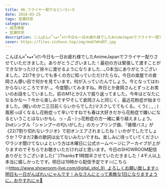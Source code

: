 ```yaml
---
title: 96.フライヤー配りなどいろいろ
date: 2018-03-25
tags: 宮瀬玲奈
categories: 
- 成员博客
- 宮瀬玲奈
description: こんばんฅ՞•ﻌ•՞ฅﾜﾝ今日も一日お疲れ様でしたAnimeJapanでフライヤー配りさせていただきました。ありがとうございました！最初の方は緊張して渡すことができなかったけど徐々に渡せるようになりました...｡O本当に...
cover: https://files.zzzhxxx.top/img/mob7mhdO7.jpg 
---
```


こんばんฅ՞•ﻌ•՞ฅﾜﾝ今日も一日お疲れ様でしたAnimeJapanでフライヤー配りさせていただきました。ありがとうございました！最初の方は緊張して渡すことができなかったけど徐々に渡せるようになりました...｡O本当にありがとうございました。22/7を少しでも多くの方に知っていただけたらな。今日の楽屋での倉岡さん儚い目で何かを見ています。何が入っていたんでしょう。今となってはわからないところですが..。今度聞いてみますね。昨日とか倉岡さんとずっとお笑いのお話をしていました。前のM1とか2人で振り返ってました。今年はどなたになるかな～？今から楽しみです♡そして倉岡さんと同じく、最近花粉症が始まりました。(軽いのか二三日前くらいからでした)マスクしててもくる。くう( ; _ ; )風邪っぽくなるし花粉症って辛いですねでも春は大好きだから花粉症で嫌いになるということはないかも(。っ・Д・)っ花粉症の方一緒に乗り越えましょう。2ndシングル「シャンプーの匂いがした」のカップリング曲、「循環バス」が《22/7割り切れないラジオ》で初オンエアされましたね！いかがでしたでしょうか？♡まだ2番の歌詞は出てないみたいですね。楽しみに待っていてください♡ラジオ聞けてないよという方は木曜日に公式ホームページにアーカイブが上がりますのでそちらでお聴きいただければと思います。今日のSHOWROOM配信ありがとうございました(*´˘`*)Thanks❣1時間半させていただきました！4千人以上本当に嬉しかったです。明日は19時から配信予定です✩(こちら✩https://www.showroom-live.com/digital_idol_9）よろしくお願い致します✩明日も一日がんばれいにゃんです！みなさんにとって素敵な1日になりますように。おやすれにゃ💓


